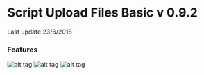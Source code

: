 # Script Upload Files Basic v 0.9.2
Last update 23/6/2018

### Features ###


![alt tag](https://raw.githubusercontent.com/JubaDZ/ScriptUploadFilesBasic/master/index1.png)
![alt tag](https://raw.githubusercontent.com/JubaDZ/ScriptUploadFilesBasic/master/index2.png)
![alt tag](https://raw.githubusercontent.com/JubaDZ/ScriptUploadFilesBasic/master/index3.png)
